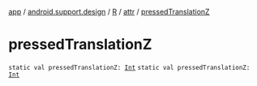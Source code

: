 [app](../../../index.md) / [android.support.design](../../index.md) / [R](../index.md) / [attr](index.md) / [pressedTranslationZ](.)

# pressedTranslationZ

`static val pressedTranslationZ: `[`Int`](https://kotlinlang.org/api/latest/jvm/stdlib/kotlin/-int/index.html)
`static val pressedTranslationZ: `[`Int`](https://kotlinlang.org/api/latest/jvm/stdlib/kotlin/-int/index.html)